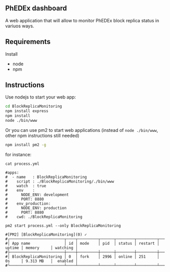 ## PhEDEx dashboard

A web application that will allow to monitor PhEDEx block replica status in variuos ways.

## Requirements 

Install

* node
* npm

## Instructions

Use nodejs to start your web app:

```bash
cd BlockReplicaMonitoring
npm install express
npm install
node ./bin/www
```

Or you can use pm2 to start web applications (instead of `node ./bin/www`, other npm instructions still needed)

```bash
npm install pm2 -g
```

for instance:

```
cat process.yml

#apps:
#  - name   : BlockReplicaMonitoring
#    script : ./BlockReplicaMonitoring/./bin/www
#    watch  : true
#    env    :
#      NODE_ENV: development
#      PORT: 8880
#    env_production:
#      NODE_ENV: production
#      PORT: 8880
#    cwd: ./BlockReplicaMonitoring

pm2 start process.yml --only BlockReplicaMonitoring

#[PM2] [BlockReplicaMonitoring](0) ✓
#┌────────────────────────┬────┬─────────┬──────┬────────┬─────────┬────────┬────────────┬──────────┐
#│ App name               │ id │ mode    │ pid  │ status │ restart │ uptime │ memory     │ watching │
#├────────────────────────┼────┼─────────┼──────┼────────┼─────────┼────────┼────────────┼──────────┤
#│ BlockReplicaMonitoring │ 0  │ fork    │ 2996 │ online │ 251     │ 0s     │ 9.313 MB   │  enabled │
#└────────────────────────┴────┴─────────┴──────┴────────┴─────────┴────────┴────────────┴──────────┘

```
